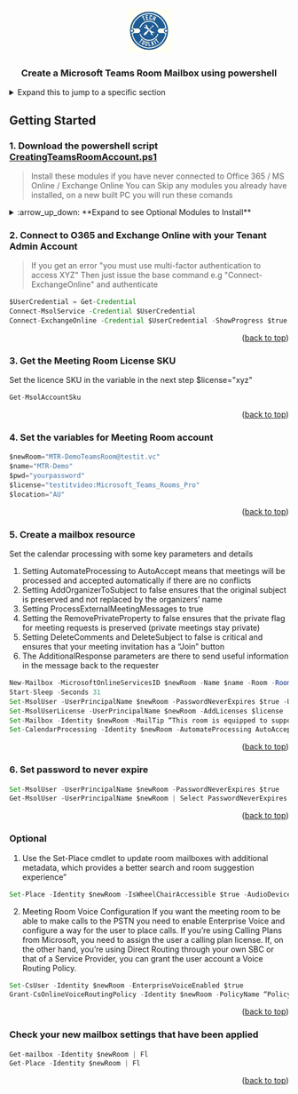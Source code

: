 <!-- Improved compatibility of back to top link: See: https://github.com/othneildrew/Best-README-Template/pull/73 -->
<a name="readme-top"></a>
<!--

<!-- PROJECT LOGO -->
<br />
<div align="center">
  <a href="https://techblogwiki.azurewebsites.net">
    <img src="Images/logo.png" alt="Logo" width="80" height="80">
  </a>
  <h3 align="center">Create a Microsoft Teams Room Mailbox using powershell</h3>
</div>

<!-- TABLE OF CONTENTS -->
<details>
  <summary>Expand this to jump to a specific section</summary>
  <ol>
    <li><a href="#1-download-the-powershell-script-creatingteamsroomaccountps1">Download the powershell script</a></li>
    <li><a href="#2-connect-to-o365-and-exchange-online-with-your-tenant-admin-account">Connect to O365 and Exchange Online with your Tenant Admin Account</a></li>
    <li><a href="#3-get-the-meeting-room-license-sku">Get the Meeting Room License SKU</a></li>
    <li><a href="#4-set-the-variables-for-meeting-room-account">Set the variables for Meeting Room account</a></li>
    <li><a href="#5-create-a-mailbox-resource">Create The Resource Mailbox</a></li>
    <li><a href="#6-set-password-to-never-expire">Set password to never expire</a></li> 
  </ol>
</details>


<!-- GETTING STARTED -->
## Getting Started
### 1. Download the powershell script [CreatingTeamsRoomAccount.ps1](https://github.com/ljgoe/MS-Teams-room-creation/blob/main/CreatingTeamsRoomAccount.ps1)

> Install these modules if you have never connected to Office 365 / MS Online / Exchange Online
> You can Skip any modules you already have installed, on a new built PC you will run these  comands

<!-- Optional Modules Table -->
<details>
  <summary>:arrow_up_down: **Expand to see Optional Modules to Install**</summary>
  <ol>

#### Optional Modules
1. Skip publisher check 
```js
[Net.ServicePointManager]::SecurityProtocol = [Net.SecurityProtocolType]::Tls12bInstall-Module PowerShellGet -RequiredVersion 2.2.4 -SkipPublisherCheck
```
2. Install Nuget
```js
Install-PackageProvider -Name nuget -MinimumVersion 2.8.5.201 -force
```
3. Install PnP.PowerShell with version 1.12.0 
```js
Install-Module -Name "PnP.PowerShell" -RequiredVersion 1.12.0 -Force -AllowClobber
```
4. Module to connect to Azure AD / Azure Resource Manager
```js
Install-Module -Name AzureAD
Install-Module -Name Az -MinimumVersion 3.0.0 -AllowClobber -Scope AllUsers
```
5. Other modules   
```js
Set-ExecutionPolicy RemoteSigned
Install-Module PowershellGet -Force
Update-Module PowershellGet
Install-Module -Name MSOnline –Force
import-Module MSOnline
Install-Module -Name ExchangeOnlineManagement
Import-Module ExchangeOnlineManagement
install-module AzureADPreview
```
<p align="right">(<a href="#readme-top">back to top</a>)</p>

</ol>
</details>

<!-- Script -->
### 2. Connect to O365 and Exchange Online with your Tenant Admin Account

> If you get an error "you must use multi-factor authentication to access XYZ"
> Then just issue the base command e.g "Connect-ExchangeOnline" and authenticate 
```js
$UserCredential = Get-Credential
Connect-MsolService -Credential $UserCredential
Connect-ExchangeOnline -Credential $UserCredential -ShowProgress $true
```
<p align="right">(<a href="#readme-top">back to top</a>)</p>

### 3. Get the Meeting Room License SKU
Set the licence SKU in the variable in the next step $license="xyz"
```js
Get-MsolAccountSku
```
<p align="right">(<a href="#readme-top">back to top</a>)</p>

### 4. Set the variables for Meeting Room account
```js
$newRoom="MTR-DemoTeamsRoom@testit.vc"
$name="MTR-Demo"
$pwd="yourpassword"
$license="testitvideo:Microsoft_Teams_Rooms_Pro"
$location="AU"
```
<p align="right">(<a href="#readme-top">back to top</a>)</p>

### 5. Create a mailbox resource

Set the calendar processing with some key parameters and details
1. Setting AutomateProcessing to AutoAccept means that meetings will be processed and accepted automatically if there are no conflicts
2. Setting AddOrganizerToSubject to false ensures that the original subject is preserved and not replaced by the organizers’ name
3. Setting ProcessExternalMeetingMessages to true
3. Setting the RemovePrivateProperty to false ensures that the private flag for meeting requests is preserved (private meetings stay private)
4. Setting DeleteComments and DeleteSubject to false is critical and ensures that your meeting invitation has a “Join” button
5. The AdditionalResponse parameters are there to send useful information in the message back to the requester

```js
New-Mailbox -MicrosoftOnlineServicesID $newRoom -Name $name -Room -RoomMailboxPassword (ConvertTo-SecureString -String $pwd -AsPlainText -Force) -EnableRoomMailboxAccount $true
Start-Sleep -Seconds 31
Set-MsolUser -UserPrincipalName $newRoom -PasswordNeverExpires $true -UsageLocation $location
Set-MsolUserLicense -UserPrincipalName $newRoom -AddLicenses $license
Set-Mailbox -Identity $newRoom -MailTip “This room is equipped to support MS Teams Meetings”
Set-CalendarProcessing -Identity $newRoom -AutomateProcessing AutoAccept -AddOrganizerToSubject $false -ProcessExternalMeetingMessages $True -RemovePrivateProperty $false -DeleteComments $false -DeleteSubject $false -AddAdditionalResponse $true -AdditionalResponse “Your meeting is now scheduled and if it was enabled as a Teams Meeting will provide a seamless click-to-join experience from the conference room.”
```
<p align="right">(<a href="#readme-top">back to top</a>)</p>

### 6. Set password to never expire
```js
Set-MsolUser -UserPrincipalName $newRoom -PasswordNeverExpires $true
Get-MsolUser -UserPrincipalName $newRoom | Select PasswordNeverExpires
```

<p align="right">(<a href="#readme-top">back to top</a>)</p>
<!-- Optional -->

### Optional
1. Use the Set-Place cmdlet to update room mailboxes with additional metadata, which provides a better search and room suggestion experience”

```js
Set-Place -Identity $newRoom -IsWheelChairAccessible $true -AudioDeviceName “Audiotechnica Wireless Mics” -VideoDeviceName “POLY STUDIO X70”
```
2. Meeting Room Voice Configuration
If you want the meeting room to be able to make calls to the PSTN you need to enable Enterprise Voice and configure a way for the user to place calls. 
If you’re using Calling Plans from Microsoft, you need to assign the user a calling plan license. 
If, on the other hand, you’re using Direct Routing through your own SBC or that of a Service Provider, you can grant the user account a Voice Routing Policy.

```js
Set-CsUser -Identity $newRoom -EnterpriseVoiceEnabled $true
Grant-CsOnlineVoiceRoutingPolicy -Identity $newRoom -PolicyName “Policy Name”
```
<p align="right">(<a href="#readme-top">back to top</a>)</p>

<!-- CHECK YOUR Settings that have been applied-->
### Check your new mailbox settings that have been applied

```js
Get-mailbox -Identity $newRoom | Fl
Get-Place -Identity $newRoom | Fl
```

<p align="right">(<a href="#readme-top">back to top</a>)</p>

